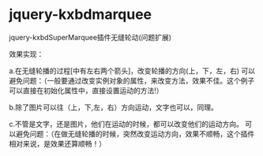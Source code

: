 # jquery-kxbdmarquee
jquery-kxbdSuperMarquee插件无缝轮动(问题扩展)

效果实现：

 a.在无缝轮播的过程[中有左右两个箭头]，改变轮播的方向(上，下，左，右)
 可以避免问题：（一般要通过改变实例对象的属性，来改变方法，效果不佳。这个例子可以直接在初始化属性中，直接设置运动的方法!）
 
 b.除了图片可以往（上，下,左，右）方向运动，文字也可以，同理。
 
 c.不管是文字，还是图片，他们在运动的时候，都可以改变他们的运动方向。
 可以避免问题：（在做无缝轮播的时候，突然改变运动方向，效果不顺畅，这个插件相对来说，是效果还算顺畅！）
